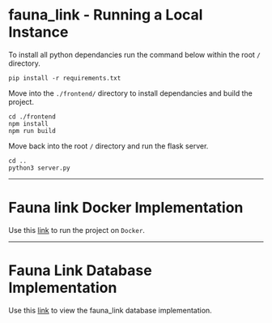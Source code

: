 # fauna_link - Running a Local Instance
  To install all python dependancies run the command below within the root `/` directory.

  ```
  pip install -r requirements.txt
  ``` 

  Move into the `./frontend/` directory to install dependancies and build the project.

  ```
  cd ./frontend
  npm install
  npm run build
  ```

  Move back into the root `/` directory and run the flask server.
  ```
  cd ..
  python3 server.py
  ```


---
# Fauna link Docker Implementation

  Use this [link](./documentation/docker.md) to run the project on `Docker`.

---

# Fauna Link Database Implementation

  Use this [link](./db/fauna_link_db_documentation.md) to view the fauna_link database implementation.